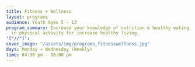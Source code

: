 ```yaml
---
title: Fitness + Wellness
layout: programs
audience: Youth Ages 5 - 13
program_summary: Increase your knowledge of nutrition & healthy eating while engaging
  in physical activity for increase healthy living.
'["//"]': 
cover_image: "/assets/img/programs_fitnesswellness.jpg"
days: Monday + Wednesday (Weekly)
time: 04:30 pm - 06:00 pm
---
```


